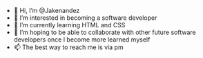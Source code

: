 - 👋 Hi, I’m @Jakenandez
- 👀 I’m interested in becoming a software developer
- 🌱 I’m currently learning HTML and CSS
- 💞️ I’m hoping to be able to collaborate with other future software developers once I become more learned myself
- 📫 The best way to reach me is via pm

<!---
Jakenandez/Jakenandez is a ✨ special ✨ repository because its `README.md` (this file) appears on your GitHub profile.
You can click the Preview link to take a look at your changes.
--->
